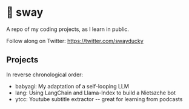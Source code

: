 # 🐣 sway

A repo of my coding projects, as I learn in public.

Follow along on Twitter: https://twitter.com/swayducky

## Projects

In reverse chronological order:
- babyagi: My adaptation of a self-looping LLM
- lang: Using LangChain and Llama-Index to build a Nietszche bot
- ytcc: Youtube subtitle extractor -- great for learning from podcasts
